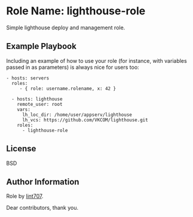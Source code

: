 Role Name: lighthouse-role
=========

Simple lighthouse deploy and management role.
    
Example Playbook
----------------

Including an example of how to use your role (for instance, with variables passed in as parameters) is always nice for users too:

    - hosts: servers
      roles:
         - { role: username.rolename, x: 42 }
```
  - hosts: lighthouse
    remote_user: root
    vars:
      lh_loc_dir: /home/user/appserv/lighthouse
      lh_vcs: https://github.com/VKCOM/lighthouse.git
    roles:
      - lighthouse-role
```

License
-------

BSD

Author Information
------------------

Role by [lint707](https://github.com/lint707).

Dear contributors, thank you.
